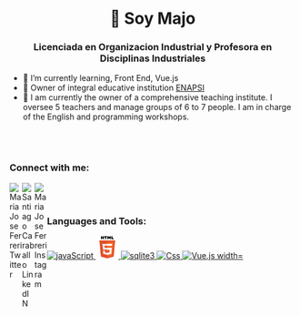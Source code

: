 <h1 align="center">👋 Soy Majo</h1>
<h3 align="center">Licenciada en Organizacion Industrial y Profesora en Disciplinas Industriales</h3>

- 🌱 I’m currently learning, Front End, Vue.js
- 👯 Owner of integral educative institution <a href="blank_">ENAPSI</a>
- 🏫 I am currently the owner of a comprehensive teaching institute. I oversee 5 teachers and manage groups of 6 to 7 people. I am in charge of the English and programming workshops.

<br />
<br />

<h3 align="left">Connect with me:</h3>
<p align="left">
<a href="https://twitter.com/Majoferreri">
<img align="left" alt="Maria Jose Ferreri Twitter" width="22px" src="https:// />
</a>
<a href="https://linkedin.com/in/majoferreri">
<img align="left" alt="Santiago Caraballo LinkedIN" width="22px" src="https://www.google.com/url?sa=i&url=https%3A%2F%2Far.linkedin.com%2Fin%2Fmaria-jose-ferreri-648661232%2Fen%3Ftrk%3Dpeople-guest_people_search-card&psig=AOvVaw1B0rCMVi9Ojy76pSBt1T5I&ust=1696790397661000&source=images&cd=vfe&opi=89978449&ved=0CBEQjRxqFwoTCODAtvnK5IEDFQAAAAAdAAAAABAE />
</a>
<a href="https://www.instagram.com/majoferreri/">
<img align="left" alt="Maria Jose Ferreri Instagram" width="22px" src="https://instagram.faep14-3.fna.fbcdn.net/v/t51.2885-19/18949844_305971996474925_8292472767761088512_a.jpg?stp=dst-jpg_s150x150&_nc_ht=instagram.faep14-3.fna.fbcdn.net&_nc_cat=105&_nc_ohc=pP_eoTn3SLUAX_6Du29&edm=AOQ1c0wBAAAA&ccb=7-5&oh=00_AfDCJL00j9mkW1LI8UOJLhQGUZ2KZn9AbuwODrni6cHIrQ&oe=65269ABF&_nc_sid=8b3546"/>
</a>

<br />
<br />


<h3 align="left">Languages and Tools:</h3>
<p align="left"> 
<a href="https://getbootstrap.com](https://developer.mozilla.org/es/docs/Web/JavaScript)" target="_blank"> <img src="https://upload.wikimedia.org/wikipedia/commons/6/6a/JavaScript-logo.png" alt="javaScript" width="40" height="40"/> </a> 
<a href="https://html.spec.whatwg.org/multipage/" target="_blank"> <img src="https://raw.githubusercontent.com/devicons/devicon/master/icons/html5/html5-original-wordmark.svg" alt="html5" width="40" height="40"/> </a>  
<a href="https://www.sqlite.org/index.html" target="_blank"> <img src="https://upload.wikimedia.org/wikipedia/commons/9/97/Sqlite-square-icon.svg" alt="sqlite3" width="40" height="40"/> </a> 
<a href="https://developer.mozilla.org/es/docs/Learn/Getting_started_with_the_web/CSS_basics" target="_blank"> <img src="https://upload.wikimedia.org/wikipedia/commons/thumb/d/d5/CSS3_logo_and_wordmark.svg/1200px-CSS3_logo_and_wordmark.svg.png" alt="Css" width="40" height="40"/> </a> 
<a href="https://vuejs.org/" target="_blank"> <img src="https://assets.stickpng.com/images/62a74f85223343fbc2207d05.png" alt="Vue.js width="40" height="40"/></a>
</p>

<br />
